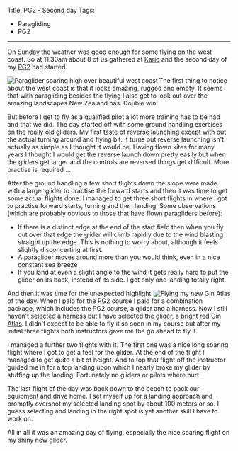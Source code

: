 Title: PG2 - Second day
Tags:
  - Paragliding
  - PG2
---

On Sunday the weather was good enough for some flying on the west coast. So at 11.30am about 8 of us
gathered at [Kario](http://en.wikipedia.org/wiki/Kariotahi_Beach) and the second day of my
[PG2](/tags/PG2.html) had started.

<p><img align="left" alt="Paraglider soaring high over beautiful west coast" src="/assets/images/paragliding/paraglide_0004.JPG" /></p>

The first thing to notice about the west coast is that it looks amazing, rugged and empty. It seems
that with paragliding besides the flying I also get to look out over the amazing landscapes New Zealand
has. Double win!

But before I get to fly as a qualified pilot a lot more training has to be had and that we did. The
day started off with some ground handling exercises on the really old gliders. My first taste of
[reverse launching](http://en.wikipedia.org/wiki/Paragliding#Reverse_launch) except with out the
actual turning around and flying bit. It turns out reverse launching isn't actually as simple as I
thought it would be. Having flown kites for many years I thought I would get the reverse launch down
pretty easily but when the gliders get larger and the controls are reversed things get difficult.
More practise is required ...

After the ground handling a few short flights down the slope were made with a larger glider to
practise the forward starts and then it was time to get some actual flights done. I managed to get
three short flights in where I got to practise forward starts, turning and then landing. Some
observations (which are probably obvious to those that have flown paragliders before):

- If there is a distinct edge at the end of the start field then when you fly out over that edge
  the glider will climb rapidly due to the wind blasting straight up the edge. This is nothing to
  worry about, although it feels slightly disconcerting at first.
- A paraglider moves around more than you would think, even in a nice constant sea breeze
- If you land at even a slight angle to the wind it gets really hard to put the glider on its back,
  instead of its side. I got only one landing totally right.

<p><img align="right" alt="Flying my new Gin Atlas" src="/assets/images/paragliding/paraglide_0005.JPG" /></p>

And then it was time for the unexpected highlight of the day. When I paid for the PG2 course I paid
for a combination package, which includes the PG2 course, a glider and a harness. Now I still
haven't selected a harness but I have selected the glider, a bright red
[Gin Atlas](http://gingliders.com/paragliders/atlas/). I didn't expect to be able to fly it so soon
in my course but after my initial three flights both instructors gave me the go ahead to fly it.

I managed a further two flights with it. The first one was a nice long soaring flight where I got to
get a feel for the glider. At the end of the flight I managed to get quite a bit of height. And to
top that flight off the instructor guided me in for a top landing upon which I nearly broke my glider
by stuffing up the landing. Fortunately no gliders or pilots where hurt.

The last flight of the day was back down to the beach to pack our equipment and drive home. I set
myself up for a landing approach and promptly overshot my selected landing spot by about 100 meters
or so. I guess selecting and landing in the right spot is yet another skill I have to work on.

All in all it was an amazing day of flying, especially the nice soaring flight on my shiny new glider.
